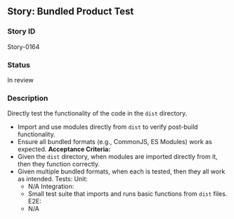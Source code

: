 ## Story: Bundled Product Test

### Story ID

Story-0164

### Status

In review

### Description

Directly test the functionality of the code in the `dist` directory.
- Import and use modules directly from `dist` to verify post-build functionality.
- Ensure all bundled formats (e.g., CommonJS, ES Modules) work as expected.
  **Acceptance Criteria:**
- Given the `dist` directory, when modules are imported directly from it, then they function correctly.
- Given multiple bundled formats, when each is tested, then they all work as intended.
  Tests:
  Unit:
  - N/A
    Integration:
  - Small test suite that imports and runs basic functions from `dist` files.
    E2E:
  - N/A


